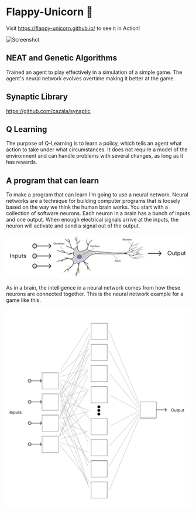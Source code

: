 # Flappy-Unicorn :unicorn:
Visit https://flappy-unicorn.github.io/ to see it in Action!

![Screenshot](unicornvid.gif)

## NEAT and Genetic Algorithms 
Trained an agent to play effectively in a simulation of a simple game. The agent's neural network evolves overtime making it better at the game. 

## Synaptic Library
https://github.com/cazala/synaptic

## Q Learning
The purpose of Q-Learning is to learn a policy, which tells an agent what action to take under what circumstances. It does not require a model of the environment and can handle problems with several changes, as long as it has rewards.

## A program that can learn
To make a program that can learn I’m going to use a neural network.
Neural networks are a technique for building computer programs that is loosely based on the way we think the human brain works. You start with a collection of software neurons. Each neuron in a brain has a bunch of inputs and one output. When enough electrical signals arrive at the inputs, the neuron will activate and send a signal out of the output.

![Screenshot](dendrite.PNG)

As in a brain, the intelligence in a neural network comes from how these neurons are connected together. This is the neural network example for a game like this.

![Screenshot](neuralnetworkimg.PNG)
